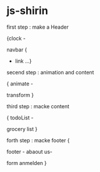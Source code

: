 # js-shirin

first step : make a Header 

 {clock - 

navbar  {
- link ...}


secend step : animation and content

 { animate -

 transform }


third step : macke content 

{ todoList - 

grocery list }


forth step : macke footer {

footer - abaout us-

form anmelden }
